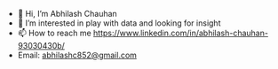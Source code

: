- 👋 Hi, I’m Abhilash Chauhan
- 👀 I’m interested in play with data and looking for insight
- 📫 How to reach me https://www.linkedin.com/in/abhilash-chauhan-93030430b/
- Email: abhilashc852@gmail.com

<!---
abhilashc852/abhilashc852 is a ✨ special ✨ repository because its `README.md` (this file) appears on your GitHub profile.
You can click the Preview link to take a look at your changes.
--->
